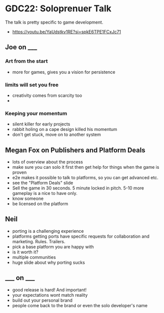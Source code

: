 # GDC22: Soloprenuer Talk

The talk is pretty specific to game development.

- https://youtu.be/YaUdstkv1RE?si=spkE6TPE1FCxJc71


## Joe on ___

### Art from the start

- more for games, gives you a vision for persistence


### limits will set you free 

- creativity comes from scarcity too
- 


### Keeping your momentum

- silent killer for early projects
- rabbit holing on a cape design killed his momentum
- don't get stuck, move on to another system


## Megan Fox on Publishers and Platform Deals

- lots of overview about the process
- make sure you can solo it first then get help for things when the game is proven
- e2e makes it possible to talk to platforms, so you can get advanced etc.
- see the "Platform Deals" slide
- Sell the game in 30 seconds. 5 minute locked in pitch. 5-10 more gameplay is a nice to have only.
- know someone
- be licensed on the platform


## Neil 

- porting is a challenging experience
- platforms getting ports have specific requests for collaboration and marketing. Rules. Trailers.
- pick a base platform you are happy with
- is it worth it?
- multiple communities
- huge slide about why porting sucks


## ___ on ___

- good release is hard! And important!
- your expectations wont match reality
- build out your personal brand
- people come back to the brand or even the solo developer's name


##  
 